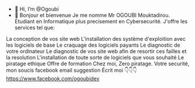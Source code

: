 - 👋 Hi, I’m @Ogoubi
- 👀 Bonjour et bienvenue
Je me nomme Mr OGOUBI Mouktadirou. Etudiant en Informatique plus precisement en Cybersecurité.
J'offre les services tel que:

La conception de vos site web
L'installation des système d'exploition avec les logiciels de base
Le craquage des logiciels payants
Le diagnostic de votre ordinateur
Le diagnostic de vos site web afin de resortir ces failles et la resolution
L'installation de toute sorte de logiciels que vous souhaité
Le piratage ethique
Offre de formation
Chez moi, Zero piratage. Votre securité, mon soucis
facebook email
suggestion
Écrit moi 👇👇👇
https://www.facebook.com/ogoubidev
